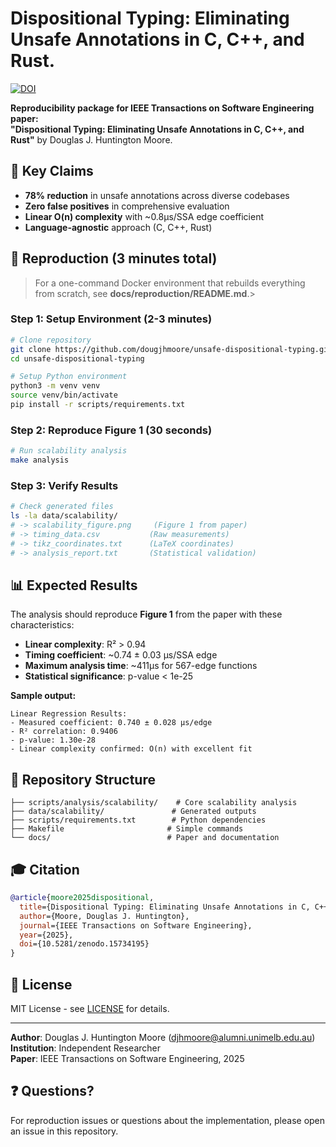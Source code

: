 # Dispositional Typing: Eliminating Unsafe Annotations in C, C++, and Rust.

[![DOI](https://zenodo.org/badge/DOI/10.5281/zenodo.15734195.svg)](https://doi.org/10.5281/zenodo.15734195)


**Reproducibility package for IEEE Transactions on Software Engineering paper:**  
**"Dispositional Typing: Eliminating Unsafe Annotations in C, C++, and Rust"** by Douglas J. Huntington Moore.

## 🎯 Key Claims

- **78% reduction** in unsafe annotations across diverse codebases
- **Zero false positives** in comprehensive evaluation  
- **Linear O(n) complexity** with ~0.8μs/SSA edge coefficient
- **Language-agnostic** approach (C, C++, Rust)

## 🚀 Reproduction (3 minutes total)

> For a one-command Docker environment that rebuilds everything from
> scratch, see **docs/reproduction/README.md**.> 

### Step 1: Setup Environment (2-3 minutes)

```bash
# Clone repository
git clone https://github.com/dougjhmoore/unsafe-dispositional-typing.git
cd unsafe-dispositional-typing

# Setup Python environment
python3 -m venv venv
source venv/bin/activate
pip install -r scripts/requirements.txt
```

### Step 2: Reproduce Figure 1 (30 seconds)

```bash
# Run scalability analysis
make analysis
```

### Step 3: Verify Results

```bash
# Check generated files
ls -la data/scalability/
# -> scalability_figure.png     (Figure 1 from paper)
# -> timing_data.csv           (Raw measurements)  
# -> tikz_coordinates.txt      (LaTeX coordinates)
# -> analysis_report.txt       (Statistical validation)
```

## 📊 Expected Results

The analysis should reproduce **Figure 1** from the paper with these characteristics:

- **Linear complexity**: R² > 0.94
- **Timing coefficient**: ~0.74 ± 0.03 μs/SSA edge  
- **Maximum analysis time**: ~411μs for 567-edge functions
- **Statistical significance**: p-value < 1e-25

**Sample output:**

```
Linear Regression Results:
- Measured coefficient: 0.740 ± 0.028 μs/edge
- R² correlation: 0.9406
- p-value: 1.30e-28
- Linear complexity confirmed: O(n) with excellent fit
```

## 📁 Repository Structure

```
├── scripts/analysis/scalability/    # Core scalability analysis
├── data/scalability/               # Generated outputs  
├── scripts/requirements.txt        # Python dependencies
├── Makefile                       # Simple commands
└── docs/                          # Paper and documentation
```

## 🎓 Citation

```bibtex
@article{moore2025dispositional,
  title={Dispositional Typing: Eliminating Unsafe Annotations in C, C++, and Rust},
  author={Moore, Douglas J. Huntington},
  journal={IEEE Transactions on Software Engineering},
  year={2025},
  doi={10.5281/zenodo.15734195}
}
```

## 📄 License

MIT License - see [LICENSE](LICENSE) for details.

---

**Author**: Douglas J. Huntington Moore (djhmoore@alumni.unimelb.edu.au)  
**Institution**: Independent Researcher  
**Paper**: IEEE Transactions on Software Engineering, 2025

## ❓ Questions?

For reproduction issues or questions about the implementation, please open an issue in this repository.

